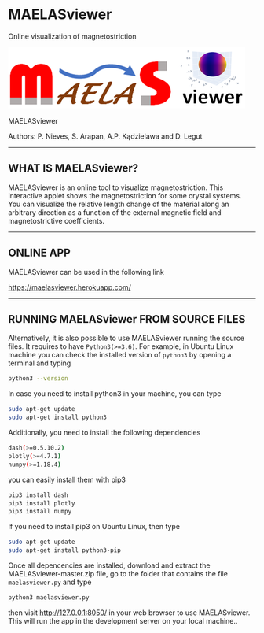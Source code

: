 # MAELASviewer
Online visualization of magnetostriction


![GitHub Logo](assets/logo_maelasviewer.png)

MAELASviewer

Authors: P. Nieves, S. Arapan, A.P. Kądzielawa and D. Legut

-------------------------
WHAT IS MAELASviewer?
-------------------------

MAELASviewer is an online tool to visualize magnetostriction. This interactive applet shows the magnetostriction for some crystal systems. You can visualize the relative length change of the material along an arbitrary direction as a function of the external magnetic field and magnetostrictive coefficients.

------------------------
ONLINE APP
------------------------

MAELASviewer can be used in the following link

https://maelasviewer.herokuapp.com/

-------------------------------
RUNNING MAELASviewer FROM SOURCE FILES 
-------------------------------

Alternatively, it is also possible to use MAELASviewer running the source files. It requires to have ```Python3(>=3.6)```. 
For example, in Ubuntu Linux machine you can check the installed version of ```python3``` by opening a terminal and typing
```bash
python3 --version
```
In case you need to install python3 in your machine, you can type
```bash
sudo apt-get update
sudo apt-get install python3
```
Additionally, you need to install the following dependencies

```bash
dash(>=0.5.10.2)
plotly(>=4.7.1)
numpy(>=1.18.4)
```
you can easily install them with pip3
```bash
pip3 install dash
pip3 install plotly
pip3 install numpy
```
If you need to install pip3 on Ubuntu Linux, then type
```bash
sudo apt-get update
sudo apt-get install python3-pip
```
Once all depencencies are installed, download and extract the MAELASviewer-master.zip file, go to the folder that contains the file ```maelasviewer.py``` and type
```bash
python3 maelasviewer.py
```
then visit http://127.0.0.1:8050/ in your web browser to use MAELASviewer. This will run the app in the development server on your local machine..

